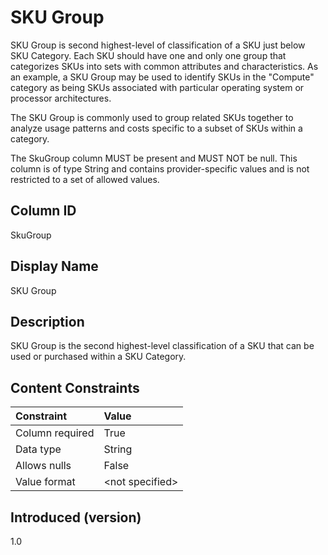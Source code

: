 # SKU Group

SKU Group is second highest-level of classification of a SKU just below SKU Category. Each SKU should have one and only one group that categorizes SKUs into sets with common attributes and characteristics. As an example, a SKU Group may be used to identify SKUs in the "Compute" category as being SKUs associated with particular operating system or processor architectures.

The SKU Group is commonly used to group related SKUs together to analyze usage patterns and costs specific to a subset of SKUs within a category.

The SkuGroup column MUST be present and MUST NOT be null. This column is of type String and contains provider-specific values and is not restricted to a set of allowed values.

## Column ID

SkuGroup

## Display Name

SKU Group

## Description

SKU Group is the second highest-level classification of a SKU that can be used or purchased within a SKU Category.

## Content Constraints

| Constraint      | Value            |
| :-------------- | :--------------- |
| Column required | True             |
| Data type       | String           |
| Allows nulls    | False            |
| Value format    | \<not specified> |

## Introduced (version)

1.0
